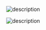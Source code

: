![description](https://www.olympus-imaging.jp/content/000107506.jpg)

<img src="https://www.olympus-imaging.jp/content/000107506.jpg" alt="description" />
